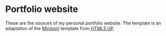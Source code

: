 # Portfolio website

These are the sources of my personal portfolio website.
The template is an adaptation of the [Miniport](http://html5up.net/miniport) template from [HTML5 UP](http://html5up.net/).